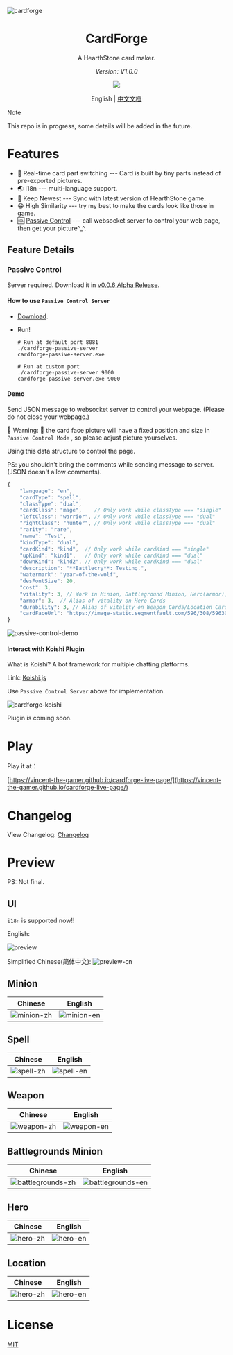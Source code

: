 ![cardforge](https://socialify.git.ci/Vincent-the-gamer/cardforge/image?description=1&font=Rokkitt&language=1&logo=https%3A%2F%2Fraw.githubusercontent.com%2FVincent-the-gamer%2Fcardforge%2Fmain%2F.github%2Flogo%2Fcardforge-logo.png&name=1&owner=1&pattern=Formal%20Invitation&stargazers=1&theme=Auto)

<h1 align="center">CardForge</h1>

<p align="center">A HearthStone card maker.</p>

<p align="center" style="font-style: italic;">Version: V1.0.0</p>

<p align="center">
    <a href="https://github.com/vincent-the-gamer/cardforge/blob/main/LICENSE" target="_blank">
        <img src="https://img.shields.io/github/license/vincent-the-gamer/cardforge?style=flat-square"/>
    </a>
</p>

<p align="center">
    <span>English</span>
    <span>|</span>
    <a href="./README_zh.md">中文文档</a>
</p>

> [!NOTE]
> This repo is in progress, some details will be added in the future.

# Features
- 💪 Real-time card part switching --- Card is built by tiny parts instead of pre-exported pictures.
- 🌏 i18n --- multi-language support.
- 👀 Keep Newest --- Sync with latest version of HearthStone game.
- 😁 High Similarity --- try my best to make the cards look like those in game.
- 🆒 [Passive Control](#passive-control) --- call websocket server to control your web page, then get your picture^_^.

## Feature Details
### Passive Control 
Server required. Download it in [v0.0.6 Alpha Release](https://github.com/Vincent-the-gamer/cardforge/releases/tag/v0.0.6-alpha).

#### How to use `Passive Control Server`
- [Download](https://github.com/Vincent-the-gamer/cardforge/releases/tag/v0.0.6-alpha).

- Run!
  ```shell
  # Run at default port 8081
  ./cardforge-passive-server
  cardforge-passive-server.exe

  # Run at custom port
  ./cardforge-passive-server 9000
  cardforge-passive-server.exe 9000
  ```

#### Demo
Send JSON message to websocket server to control your webpage. (Please do not close your webpage.)

🚧 Warning: 🚧
the card face picture will have a fixed position and size in `Passive Control Mode` , so please
adjust picture yourselves. 

Using this data structure to control the page.

PS: you shouldn't bring the comments while sending message to server.(JSON doesn't allow comments).

```js
{
    "language": "en",
    "cardType": "spell",
    "classType": "dual",
    "cardClass": "mage",    // Only work while classType === "single"
    "leftClass": "warrior", // Only work while classType === "dual"
    "rightClass": "hunter", // Only work while classType === "dual"
    "rarity": "rare",
    "name": "Test",
    "kindType": "dual",
    "cardKind": "kind",  // Only work while cardKind === "single"
    "upKind": "kind1",   // Only work while cardKind === "dual"
    "downKind": "kind2", // Only work while cardKind === "dual"
    "description": "**Battlecry**: Testing.",
    "watermark": "year-of-the-wolf",
    "desFontSize": 20,
    "cost": 3,
    "vitality": 3, // Work in Minion, Battleground Minion, Hero(armor), Weapon(durability), Location(durability)
    "armor": 3,  // Alias of vitality on Hero Cards
    "durability": 3, // Alias of vitality on Weapon Cards/Location Cards
    "cardFaceUrl": "https://image-static.segmentfault.com/596/308/596308474-6389c86c5126c_cover" // web picture is available.
}
```

![passive-control-demo](./.github/passive-control-demo.gif)

#### Interact with Koishi Plugin

What is Koishi? A bot framework for multiple chatting platforms. 

Link: [Koishi.js](https://koishi.chat/zh-CN/)

Use `Passive Control Server` above for implementation.

![cardforge-koishi](./.github/cardforge-koishi.png)

Plugin is coming soon.

# Play

Play it at：

[https://vincent-the-gamer.github.io/cardforge-live-page/](https://vincent-the-gamer.github.io/cardforge-live-page/)

# Changelog

View Changelog:  [Changelog](./CHANGELOG.md)

# Preview

PS: Not final.

## UI
`i18n` is supported now!!

English:

![preview](./.github/preview.png)

Simplified Chinese(简体中文):
![preview-cn](./.github/preview-cn.png)

## Minion
| Chinese | English |
|  -      |   -     | 
|  ![minion-zh](./.github/cards/minion-zh.png)        |  ![minion-en](./.github/cards/minion-en.png)        |

## Spell
| Chinese | English |
|  -      |   -     | 
|  ![spell-zh](./.github/cards/spell-zh.png)        |  ![spell-en](./.github/cards/spell-en.png)        |

## Weapon
| Chinese | English |
|  -      |   -     | 
|  ![weapon-zh](./.github/cards/weapon-zh.png)       |   ![weapon-en](./.github/cards/weapon-en.png)  |


## Battlegrounds Minion
| Chinese | English |
|  -      |   -     | 
|  ![battlegrounds-zh](./.github/cards/battlegrounds-zh.png)       |   ![battlegrounds-en](./.github/cards/battlegrounds-en.png)  |

## Hero
| Chinese | English |
|  -      |   -     | 
|  ![hero-zh](./.github/cards/hero-zh.png)       |   ![hero-en](./.github/cards/hero-en.png)  |

## Location
| Chinese | English |
|  -      |   -     | 
|  ![hero-zh](./.github/cards/location-zh.png)       |   ![hero-en](./.github/cards/location-en.png)  |

# License
[MIT](./LICENSE)